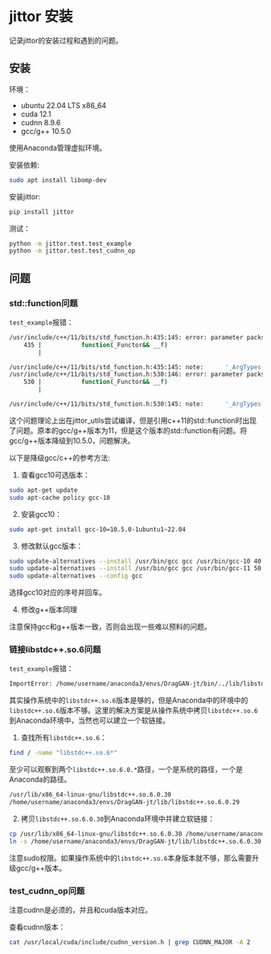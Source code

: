 # jittor 安装

记录jittor的安装过程和遇到的问题。

## 安装

环境：

- ubuntu 22.04 LTS x86_64
- cuda 12.1
- cudnn 8.9.6
- gcc/g++ 10.5.0

使用Anaconda管理虚拟环境。

安装依赖:

```bash
sudo apt install libomp-dev
```

安装jittor:

```bash
pip install jittor
```

测试：
```bash
python -m jittor.test.test_example
python -m jittor.test.test_cudnn_op
```

## 问题

### std::function问题

`test_example`报错：

```bash
/usr/include/c++/11/bits/std_function.h:435:145: error: parameter packs not expanded with '...':
    435 |           function(_Functor&& __f)
        |

/usr/include/c++/11/bits/std_function.h:435:145: note:      '_ArgTypes'
/usr/include/c++/11/bits/std_function.h:530:146: error: parameter packs not expanded with '...':
    530 |           function(_Functor&& __f)
        |

/usr/include/c++/11/bits/std_function.h:530:145: note:      '_ArgTypes'      
```

这个问题理论上出在jittor_utils尝试编译，但是引用c++11的std::function时出现了问题。原本的gcc/g++版本为11，但是这个版本的std::function有问题。将gcc/g++版本降级到10.5.0，问题解决。

以下是降级gcc/c++的参考方法:

1. 查看gcc10可选版本：

```bash
sudo apt-get update
sudo apt-cache policy gcc-10
```

2. 安装gcc10：

```bash
sudo apt-get install gcc-10=10.5.0-1ubuntu1~22.04
```

3. 修改默认gcc版本：

```bash
sudo update-alternatives --install /usr/bin/gcc gcc /usr/bin/gcc-10 40
sudo update-alternatives --install /usr/bin/gcc gcc /usr/bin/gcc-11 50
sudo update-alternatives --config gcc
```

选择gcc10对应的序号并回车。

4. 修改g++版本同理

注意保持gcc和g++版本一致，否则会出现一些难以预料的问题。

### 链接libstdc++.so.6问题

`test_example`报错：

```bash
ImportError: /home/username/anaconda3/envs/DragGAN-jt/bin/../lib/libstdc++.so.6: version 'GLIBCXX_3.4.30' not found (required by /home/username/.cache/jittor/jt1.3.8/g++10.5.0/py3.7.16/Linux-6.5.0-27x81/12thGenIntelRCxbc/default/cu11.5.119_sm_86/jittor_core.cpython-37m-x86_64-linux-gnu.so)
```

其实操作系统中的`libstdc++.so.6`版本是够的，但是Anaconda中的环境中的`libstdc++.so.6`版本不够。这里的解决方案是从操作系统中拷贝`libstdc++.so.6`到Anaconda环境中，当然也可以建立一个软链接。

1. 查找所有`libstdc++.so.6`：

```bash
find / -name "libstdc++.so.6*"
```

至少可以观察到两个`libstdc++.so.6.0.*`路径，一个是系统的路径，一个是Anaconda的路径。

```bash
/usr/lib/x86_64-linux-gnu/libstdc++.so.6.0.30
/home/username/anaconda3/envs/DragGAN-jt/lib/libstdc++.so.6.0.29
```

2. 拷贝`libstdc++.so.6.0.30`到Anaconda环境中并建立软链接：

```bash
cp /usr/lib/x86_64-linux-gnu/libstdc++.so.6.0.30 /home/username/anaconda3/envs/DragGAN-jt/lib/
ln -s /home/username/anaconda3/envs/DragGAN-jt/lib/libstdc++.so.6.0.30 /home/username/anaconda3/envs/DragGAN-jt/lib/libstdc++.so.6
```

注意sudo权限。如果操作系统中的`libstdc++.so.6`本身版本就不够，那么需要升级gcc/g++版本。

### test_cudnn_op问题

注意cudnn是必须的，并且和cuda版本对应。

查看cudnn版本：

```bash
cat /usr/local/cuda/include/cudnn_version.h | grep CUDNN_MAJOR -A 2
```
